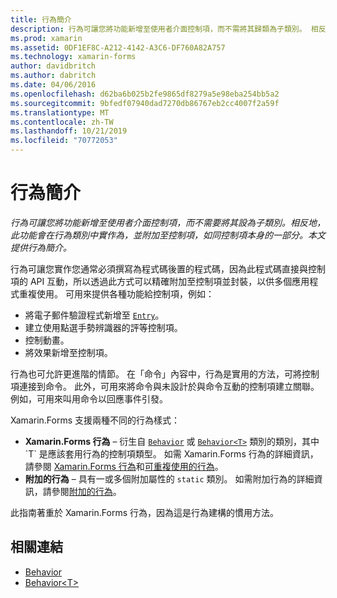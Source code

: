 ```yaml
---
title: 行為簡介
description: 行為可讓您將功能新增至使用者介面控制項，而不需將其歸類為子類別。 相反地，功能會在行為類別中實作並附加至控制項，如同控制項本身的一部分。 本文提供行為簡介。
ms.prod: xamarin
ms.assetid: 0DF1EF8C-A212-4142-A3C6-DF760A82A757
ms.technology: xamarin-forms
author: davidbritch
ms.author: dabritch
ms.date: 04/06/2016
ms.openlocfilehash: d62ba6b025b2fe9865df8279a5e98eba254bb5a2
ms.sourcegitcommit: 9bfedf07940dad7270db86767eb2cc4007f2a59f
ms.translationtype: MT
ms.contentlocale: zh-TW
ms.lasthandoff: 10/21/2019
ms.locfileid: "70772053"
---
```

# <a name="introduction-to-behaviors"></a>行為簡介

_行為可讓您將功能新增至使用者介面控制項，而不需要將其設為子類別。相反地，此功能會在行為類別中實作為，並附加至控制項，如同控制項本身的一部分。本文提供行為簡介。_

行為可讓您實作您通常必須撰寫為程式碼後置的程式碼，因為此程式碼直接與控制項的 API 互動，所以透過此方式可以精確附加至控制項並封裝，以供多個應用程式重複使用。 可用來提供各種功能給控制項，例如：

- 將電子郵件驗證程式新增至 [`Entry`](xref:Xamarin.Forms.Entry)。
- 建立使用點選手勢辨識器的評等控制項。
- 控制動畫。
- 將效果新增至控制項。

行為也可允許更進階的情節。 在「命令」內容中，行為是實用的方法，可將控制項連接到命令。 此外，可用來將命令與未設計於與命令互動的控制項建立關聯。 例如，可用來叫用命令以回應事件引發。

Xamarin.Forms 支援兩種不同的行為樣式：

- **Xamarin.Forms 行為** – 衍生自 [`Behavior`](xref:Xamarin.Forms.Behavior) 或 [`Behavior<T>`](xref:Xamarin.Forms.Behavior`1) 類別的類別，其中 `T` 是應該套用行為的控制項類型。 如需 Xamarin.Forms 行為的詳細資訊，請參閱 [Xamarin.Forms 行為](~/xamarin-forms/app-fundamentals/behaviors/creating.md)和[可重複使用的行為](~/xamarin-forms/app-fundamentals/behaviors/reusable/index.md)。
- **附加的行為** – 具有一或多個附加屬性的 `static` 類別。 如需附加行為的詳細資訊，請參閱[附加的行為](~/xamarin-forms/app-fundamentals/behaviors/attached.md)。

此指南著重於 Xamarin.Forms 行為，因為這是行為建構的慣用方法。

## <a name="related-links"></a>相關連結

- [Behavior](xref:Xamarin.Forms.Behavior)
- [Behavior&lt;T&gt;](xref:Xamarin.Forms.Behavior`1)
